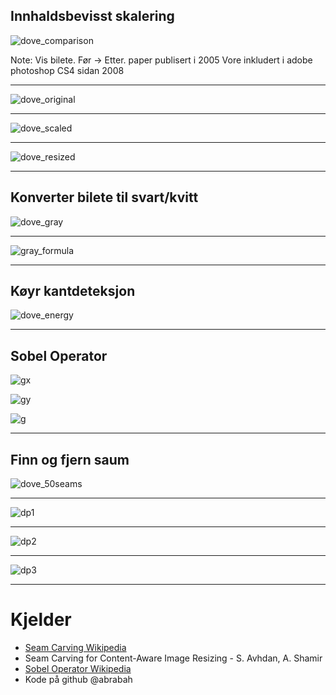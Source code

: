 ##  Innhaldsbevisst skalering

<!-- .slide: id="front-page" -->
![dove_comparison](img/all_doves.jpg)

Note:
Vis bilete. Før -> Etter.
paper publisert i 2005
Vore inkludert i adobe photoshop CS4 sidan 2008

----


![dove_original](img/dove_original_resized.png)

----

<!-- .slide: class="tall_img" -->
![dove_scaled](img/dove_scaled.jpg)

----

<!-- .slide: class="tall_img" -->
![dove_resized](img/dove_seam_carved.jpg)

---

## Konverter bilete til svart/kvitt

![dove_gray](img/dove_gray.jpg)

----

![gray_formula](formula/gray_formula.svg)

---

## Køyr kantdeteksjon

![dove_energy](img/dove_energy.jpg)

----

## Sobel Operator

![gx](formula/gx.svg)

![gy](formula/gy.svg)

![g](formula/g.svg)

---


## Finn og fjern saum

![dove_50seams](img/dove_50seams.jpg)

----


![dp1](formula/dp1.svg)

----

![dp2](formula/dp2.svg)

----

![dp3](formula/dp3.svg)

---

# Kjelder

* [Seam Carving Wikipedia](https://en.wikipedia.org/wiki/Seam_carving)
* Seam Carving for Content-Aware Image Resizing -  S. Avhdan, A. Shamir
* [Sobel Operator Wikipedia](https://en.wikipedia.org/wiki/Sobel_operator)
* Kode på github @abrabah
